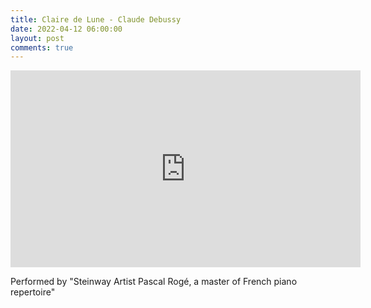 ```yaml
---
title: Claire de Lune - Claude Debussy
date: 2022-04-12 06:00:00
layout: post
comments: true
---
```



<iframe width="560" height="315" src="https://www.youtube.com/embed/c977QdbTImU" title="YouTube video player" frameborder="0" allow="accelerometer; autoplay; clipboard-write; encrypted-media; gyroscope; picture-in-picture" allowfullscreen></iframe>

Performed by "Steinway Artist Pascal Rogé, a master of French piano repertoire"
